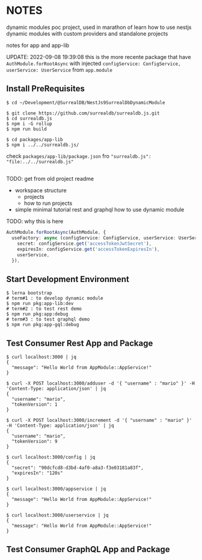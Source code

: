 # NOTES

dynamic modules poc project, used in marathon of learn how to use nestjs dynamic modules with custom providers and standalone projects

notes for app and app-lib

UPDATE: 2022-09-08 19:39:08 this is the more recente package that have `AuthModule.forRootAsync` with injected `configService: ConfigService, userService: UserService` from `app.module`

## Install PreRequisites

```shell
$ cd ~/Development/@SurrealDB/NestJs9SurrealDbDynamicModule

$ git clone https://github.com/surrealdb/surrealdb.js.git
$ cd surrealdb.js
$ npm i -G rollup
$ npm run build

$ cd packages/app-lib
$ npm i ../../surrealdb.js/
```

check `packages/app-lib/package.json` fro `"surrealdb.js": "file:../../surrealdb.js"`

## 

TODO: get from old project readme

- workspace structure
  - projects
  - how to run projects
- simple minimal tutorial rest and graphql how to use dynamic module

TODO: why this is here

```ts
AuthModule.forRootAsync(AuthModule, {
  useFactory: async (configService: ConfigService, userService: UserService) => ({
    secret: configService.get('accessTokenJwtSecret'),
    expiresIn: configService.get('accessTokenExpiresIn'),
    userService,
  }),
```

## Start Development Environment

```shell
$ lerna bootstrap
# term#1 : to develop dynamic module
$ npm run pkg:app-lib:dev
# term#2 : to test rest demo
$ npm run pkg:app:debug
# term#3 : to test graphql demo
$ npm run pkg:app-gql:debug
```

## Test Consumer Rest App and Package

```shell
$ curl localhost:3000 | jq
{
  "message": "Hello World from AppModule::AppService!"
}

$ curl -X POST localhost:3000/adduser -d '{ "username" : "mario" }' -H 'Content-Type: application/json' | jq
{
  "username": "mario",
  "tokenVersion": 1
}

$ curl -X POST localhost:3000/increment -d '{ "username" : "mario" }' -H 'Content-Type: application/json' | jq
{
  "username": "mario",
  "tokenVersion": 9
}

$ curl localhost:3000/config | jq
{
  "secret": "90dcfcd8-d3bd-4af0-a8a3-f3e03181a83f",
  "expiresIn": "120s"
}

$ curl localhost:3000/appservice | jq
{
  "message": "Hello World from AppModule::AppService!"
}

$ curl localhost:3000/userservice | jq
{
  "message": "Hello World from AppModule::AppService!"
}
```

## Test Consumer GraphQL App and Package

